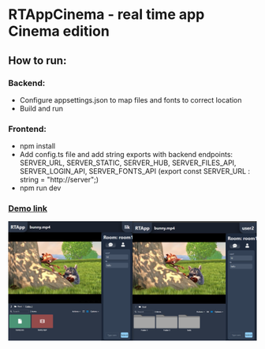 # RTAppCinema - real time app Cinema edition

## How to run:
### Backend:
- Configure appsettings.json to map files and fonts to correct location
- Build and run

### Frontend:
- npm install
- Add config.ts file and add string exports with backend endpoints: SERVER_URL, SERVER_STATIC, SERVER_HUB, SERVER_FILES_API, SERVER_LOGIN_API, SERVER_FONTS_API (export const SERVER_URL : string = "http://server";)
- npm run dev

### [Demo link](http://130.61.226.91/)
![Demo image](image.png)
